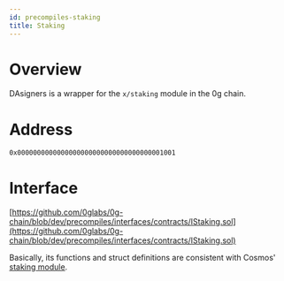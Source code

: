 ```yaml
---
id: precompiles-staking
title: Staking
---
```


# Overview

DAsigners is a wrapper for the `x/staking` module in the 0g chain.

# Address

`0x0000000000000000000000000000000000001001`

# Interface

[https://github.com/0glabs/0g-chain/blob/dev/precompiles/interfaces/contracts/IStaking.sol](https://github.com/0glabs/0g-chain/blob/dev/precompiles/interfaces/contracts/IStaking.sol)

Basically, its functions and struct definitions are consistent with Cosmos' [staking module](https://docs.cosmos.network/v0.47/build/modules/staking).